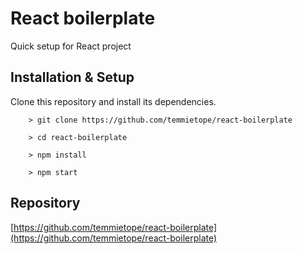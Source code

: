 # React boilerplate
Quick setup for React project 

## Installation & Setup

  Clone this repository and install its dependencies.

        > git clone https://github.com/temmietope/react-boilerplate

        > cd react-boilerplate

        > npm install

        > npm start

## Repository

[https://github.com/temmietope/react-boilerplate](https://github.com/temmietope/react-boilerplate)